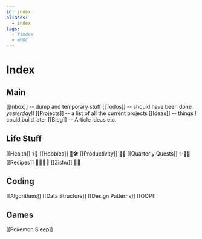 ```yaml
---
id: index
aliases:
  - index
tags:
  - #index
  - #MOC
---
```


# Index

## Main

[[Inbox]] -- dump and temporary stuff
[[Todos]] -- should have been done _yesterday_!!
[[Projects]] -- a list of all the current projects
[[Ideas]] -- things I could build later
[[Blog]] -- Article ideas etc.

## Life Stuff

[[Health]] ⚕️🌱
[[Hobbies]] 🎨🛠
[[Productivity]] 📅📝
[[Quarterly Quests]] ✨🧙🏻
[[Recipes]] 🍅🧑🏻‍🍳
[[Zishu]] 💖🎀

## Coding

[[Algorithms]]
[[Data Structure]]
[[Design Patterns]]
[[OOP]]

## Games

[[Pokemon Sleep]]
